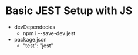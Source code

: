 # Basic JEST Setup with JS

- devDependecies
  - npm i --save-dev jest
- package.json
  - "test": "jest"

